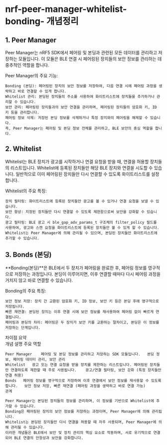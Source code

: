 # nrf-peer-manager-whitelist-bonding- 개념정리


## 1. Peer Manager
Peer Manager는 nRF5 SDK에서 페어링 및 본딩과 관련된 모든 데이터를 관리하고 저장하는 모듈입니다. 이 모듈은 BLE 연결 시 페어링된 장치들의 보안 정보를 관리하는 데 중추적인 역할을 합니다.  

Peer Manager의 주요 기능:  
```
Bonding (본딩): 페어링된 장치의 보안 정보를 저장하여, 다음 연결 시에 페어링 과정을 생략하고 바로 연결할 수 있게 합니다.  
Whitelist 관리: 본딩된 장치들의 주소를 사용하여 화이트리스트에 장치들을 추가하거나 관리할 수 있습니다.  
보안 관리: 페어링된 장치들과의 보안 연결을 관리하며, 페어링된 장치들의 암호화 키, ID 키 등을 관리합니다.  
페어링 정보 삭제: 저장된 본딩 정보를 삭제하거나 특정 장치와의 페어링을 해제할 수 있습니다.   
즉, Peer Manager는 페어링 및 본딩 정보 전체를 관리하고, BLE 보안의 중심 역할을 합니다.  
```
## 2. Whitelist  
Whitelist는 BLE 장치가 광고를 시작하거나 연결 요청을 받을 때, 연결을 허용할 장치들의 리스트입니다. Whitelist에 등록된 장치들만 해당 BLE 장치와 연결을 시도할 수 있습니다. 일반적으로 이미 페어링된 장치들만 다시 연결할 수 있도록 화이트리스트를 설정합니다.  

Whitelist의 주요 특징:  
```
장치 필터링: 화이트리스트에 등록된 장치들만 광고를 볼 수 있거나 연결 요청을 보낼 수 있습니다.   
보안 향상: 지정된 장치들만 다시 연결할 수 있도록 제한함으로써 보안을 강화할 수 있습니다.  
광고 필터링: BLE 광고 시 ble_gap_adv_params_t 구조체의 filter_policy 필드를 사용하여, 광고와 스캔 요청을 화이트리스트에 등록된 장치들만 볼 수 있게 할 수 있습니다.  
Whitelist는 Peer Manager에 의해 관리될 수 있으며, 본딩된 장치들만 화이트리스트에 추가할 수 있습니다.  
```

## 3. Bonds (본딩)  
**Bonding(본딩)**은 BLE에서 두 장치가 페어링을 완료한 후, 페어링 정보를 영구적으로 저장하는 과정입니다. 본딩이 이루어지면, 이후 연결할 때마다 다시 페어링 과정을 거치지 않고 바로 연결할 수 있습니다.  

Bonding의 주요 특징:  
```
보안 정보 저장: 장치 간 교환된 암호화 키, ID 정보, 보안 키 등은 본딩 후에 영구적으로 저장됩니다.   
빠른 재연결: 본딩된 장치는 이후 연결 시에 보안 정보를 재사용하여 페어링 없이 빠르게 연결됩니다.
페어링과 본딩의 차이: 페어링은 두 장치가 보안 키를 교환하는 절차이고, 본딩은 이 정보를 저장하는 단계입니다.
```
차이점 요약  
개념	설명	주요 역할  
```
Peer Manager	페어링 및 본딩 정보를 관리하고 저장하는 SDK 모듈입니다.	본딩 정보, 페어링 데이터 관리, 보안 관리
Whitelist	광고 또는 연결 요청을 받을 장치를 제한하는 리스트입니다. 페어링된 장치들만 연결하도록 제한할 때 주로 사용됩니다.	광고/연결 필터링, 보안 강화 (특정 장치들만 연결 허용)
Bonds	페어링 정보를 영구적으로 저장하여 이후 연결에서 보안 정보를 재사용할 수 있도록 합니다.	보안 정보 저장, 빠른 재연결 (페어링 과정을 생략하고 바로 연결 가능)
관계
```
```
Peer Manager는 본딩된 장치들의 정보를 관리하며, 이 정보를 기반으로 Whitelist에 추가할 수 있습니다.
Bonding은 페어링된 장치의 보안 정보를 저장하는 과정이며, Peer Manager에 의해 관리됩니다.
Whitelist는 본딩된 장치들만 다시 연결을 허용할 때 자주 사용되며, Peer Manager에 의해 관리될 수 있습니다.
이러한 개념들은 BLE에서 보안 및 장치 관리의 핵심 요소로 작동하며, 서로 유기적으로 연결되어 BLE 연결의 안정성과 보안을 강화합니다.
```
